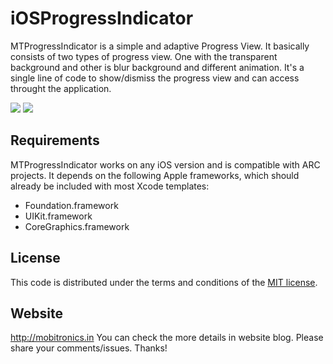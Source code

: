 # iOSProgressIndicator

MTProgressIndicator is a simple and adaptive Progress View. It basically consists of two types of progress view. One with the transparent background and other is blur background and different animation. It's a single line of code to show/dismiss the progress view and can access throught the application.

[![](http://mobitronics.in/wp-content/uploads/2015/12/ProgressIndicator1_thumbnail.jpg)](http://mobitronics.in/wp-content/uploads/2015/12/ProgressIndicator1_thumbnail.jpg)
[![](http://mobitronics.in/wp-content/uploads/2015/12/ProgressIndicator2_thumbnail.png)](http://mobitronics.in/wp-content/uploads/2015/12/ProgressIndicator2_thumbnail.png)

## Requirements

MTProgressIndicator works on any iOS version and is compatible with ARC projects. It depends on the following Apple frameworks, which should already be included with most Xcode templates:

* Foundation.framework
* UIKit.framework
* CoreGraphics.framework

## License

This code is distributed under the terms and conditions of the [MIT license](LICENSE). 

## Website

http://mobitronics.in You can check the more details in website blog. Please share your comments/issues. Thanks!
 

